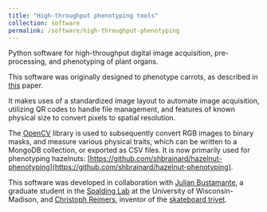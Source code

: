 ```yaml
---
title: "High-throughput phenotyping tools"
collection: software
permalink: /software/high-throughput-phenotyping
---
```


Python software for high-throughput digital image acquisition, pre-processing, and phenotyping of plant organs. 

This software was originally designed to phenotype carrots, as described in [this](https://shbrainard.github.io/files/publications/2021FIPS.pdf) paper.  

It makes uses of a standardized image layout to automate image acquisition, utilizing QR codes to handle file management, and features of known physical size to convert pixels to spatial resolution.  

The [OpenCV](https://pypi.org/project/opencv-python/) library is used to subsequently convert RGB images to binary masks, and measure various physical traits, which can be written to a MongoDB collection, or exported as CSV files.  It is now primarily used for phenotyping hazelnuts: [https://github.com/shbrainard/hazelnut-phenotyping](https://github.com/shbrainard/hazelnut-phenotyping).

This software was developed in collaboration with [Julian Bustamante](https://github.com/jbustamante35), a graduate student in the [Spalding Lab](https://spalding.botany.wisc.edu/) at the University of Wisconsin-Madison, and [Christoph Reimers](https://github.com/creimers), inventor of the [skateboard trivet](https://www.lockengeloet.com/fuer-die-kueche/topfuntersetzer/topfuntersetzer).